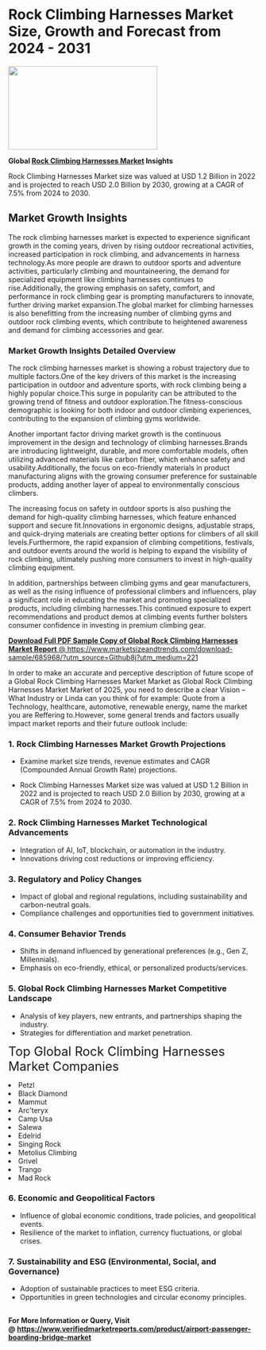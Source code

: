 <H1>Rock Climbing Harnesses Market Size, Growth and Forecast from 2024 - 2031</H1><img class="aligncenter size-medium wp-image-584254" src="https://thirdeyenews.in/wp-content/uploads/2024/09/Global-Market-Research-300x168.jpeg" alt="" width="300" height="168" /><p><strong>Global&nbsp;<a href="https://www.marketsizeandtrends.com/download-sample/685968/?utm_source=Github8j?utm_medium=221">Rock Climbing Harnesses Market</a> Insights</strong></p><p>Rock Climbing Harnesses Market size was valued at USD 1.2 Billion in 2022 and is projected to reach USD 2.0 Billion by 2030, growing at a CAGR of 7.5% from 2024 to 2030.</p><p><h2>Market Growth Insights</h2> <p>The rock climbing harnesses market is expected to experience significant growth in the coming years, driven by rising outdoor recreational activities, increased participation in rock climbing, and advancements in harness technology.As more people are drawn to outdoor sports and adventure activities, particularly climbing and mountaineering, the demand for specialized equipment like climbing harnesses continues to rise.Additionally, the growing emphasis on safety, comfort, and performance in rock climbing gear is prompting manufacturers to innovate, further driving market expansion.The global market for climbing harnesses is also benefitting from the increasing number of climbing gyms and outdoor rock climbing events, which contribute to heightened awareness and demand for climbing accessories and gear.</p> <p><a href="#"></a></p> <h3>Market Growth Insights Detailed Overview</h3> <p>The rock climbing harnesses market is showing a robust trajectory due to multiple factors.One of the key drivers of this market is the increasing participation in outdoor and adventure sports, with rock climbing being a highly popular choice.This surge in popularity can be attributed to the growing trend of fitness and outdoor exploration.The fitness-conscious demographic is looking for both indoor and outdoor climbing experiences, contributing to the expansion of climbing gyms worldwide.</p> <p>Another important factor driving market growth is the continuous improvement in the design and technology of climbing harnesses.Brands are introducing lightweight, durable, and more comfortable models, often utilizing advanced materials like carbon fiber, which enhance safety and usability.Additionally, the focus on eco-friendly materials in product manufacturing aligns with the growing consumer preference for sustainable products, adding another layer of appeal to environmentally conscious climbers.</p> <p>The increasing focus on safety in outdoor sports is also pushing the demand for high-quality climbing harnesses, which feature enhanced support and secure fit.Innovations in ergonomic designs, adjustable straps, and quick-drying materials are creating better options for climbers of all skill levels.Furthermore, the rapid expansion of climbing competitions, festivals, and outdoor events around the world is helping to expand the visibility of rock climbing, ultimately pushing more consumers to invest in high-quality climbing equipment.</p> <p>In addition, partnerships between climbing gyms and gear manufacturers, as well as the rising influence of professional climbers and influencers, play a significant role in educating the market and promoting specialized products, including climbing harnesses.This continued exposure to expert recommendations and product demos at climbing events further bolsters consumer confidence in investing in premium climbing gear.</p> <p><a href="#"></p><p><span class=""><strong>Download Full PDF Sample Copy of Global Rock Climbing Harnesses Market Report</strong> @ <a href="https://www.marketsizeandtrends.com/download-sample/685968/?utm_source=Github8j?utm_medium=221" target="_blank">https://www.marketsizeandtrends.com/download-sample/685968/?utm_source=Github8j?utm_medium=221</a></span></p><p>In order to make an accurate and perceptive description of future scope of a Global&nbsp;Rock Climbing Harnesses Market Market as Global&nbsp;Rock Climbing Harnesses Market Market of 2025, you need to describe a clear Vision &ndash; What Industry or Linda can you think of for example: Quote from a Technology, healthcare, automotive, renewable energy, name the market you are Reffering to.However, some general trends and factors usually impact market reports and their future outlook include:</p><h3>1.&nbsp;<strong>Rock Climbing Harnesses Market Growth Projections</strong></h3><ul><li>Examine market size trends, revenue estimates and CAGR (Compounded Annual Growth Rate) projections.</li><li><p>Rock Climbing Harnesses Market size was valued at USD 1.2 Billion in 2022 and is projected to reach USD 2.0 Billion by 2030, growing at a CAGR of 7.5% from 2024 to 2030.</p></li></ul><h3>2.&nbsp;<strong>Rock Climbing Harnesses Market Technological Advancements</strong></h3><ul><li>Integration of AI, IoT, blockchain, or automation in the industry.</li><li>Innovations driving cost reductions or improving efficiency.</li></ul><h3>3.&nbsp;<strong>Regulatory and Policy Changes</strong></h3><ul><li>Impact of global and regional regulations, including sustainability and carbon-neutral goals.</li><li>Compliance challenges and opportunities tied to government initiatives.</li></ul><h3>4.&nbsp;<strong>Consumer Behavior Trends</strong></h3><ul><li>Shifts in demand influenced by generational preferences (e.g., Gen Z, Millennials).</li><li>Emphasis on eco-friendly, ethical, or personalized products/services.</li></ul><h3>5.&nbsp;<strong>Global Rock Climbing Harnesses Market Competitive Landscape</strong></h3><ul><li>Analysis of key players, new entrants, and partnerships shaping the industry.</li><li>Strategies for differentiation and market penetration.</li></ul><p data-pm-slice="1 1 []"><span style="color: inherit; font-family: inherit; font-size: 25px;">Top Global Rock Climbing Harnesses Market Companies</span></p><div class="" data-test-id=""><p><li>Petzl</li><li> Black Diamond</li><li> Mammut</li><li> Arc'teryx</li><li> Camp Usa</li><li> Salewa</li><li> Edelrid</li><li> Singing Rock</li><li> Metolius Climbing</li><li> Grivel</li><li> Trango</li><li> Mad Rock</li></p></div><h3>6.&nbsp;<strong>Economic and Geopolitical Factors</strong></h3><ul><li>Influence of global economic conditions, trade policies, and geopolitical events.</li><li>Resilience of the market to inflation, currency fluctuations, or global crises.</li></ul><h3>7.&nbsp;<strong>Sustainability and ESG (Environmental, Social, and Governance)</strong></h3><ul><li>Adoption of sustainable practices to meet ESG criteria.</li><li>Opportunities in green technologies and circular economy principles.</li></ul><h2><strong style="font-size: 14px;">For More Information or Query, Visit @&nbsp;</strong><a style="background-color: #ffffff; font-size: 14px;" href="https://www.marketsizeandtrends.com/report/rock-climbing-harnesses-market/" target="_blank">https://www.verifiedmarketreports.com/product/airport-passenger-boarding-bridge-market</a></h2>